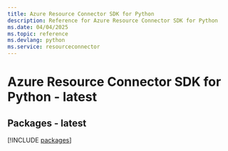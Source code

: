 ```yaml
---
title: Azure Resource Connector SDK for Python
description: Reference for Azure Resource Connector SDK for Python
ms.date: 04/04/2025
ms.topic: reference
ms.devlang: python
ms.service: resourceconnector
---
```

# Azure Resource Connector SDK for Python - latest
## Packages - latest
[!INCLUDE [packages](resource-connector-index.md)]